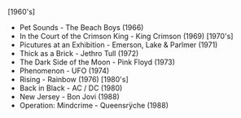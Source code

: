 [1960's]
- Pet Sounds - The Beach Boys (1966)
- In the Court of the Crimson King - King Crimson (1969)
[1970's]
- Picutures at an Exhibition - Emerson, Lake & Parlmer (1971)
- Thick as a Brick - Jethro Tull (1972)
- The Dark Side of the Moon - Pink Floyd (1973)
- Phenomenon - UFO (1974)
- Rising - Rainbow (1976)
[1980's]
- Back in Black - AC / DC (1980)
- New Jersey - Bon Jovi (1988)
- Operation: Mindcrime - Queensrÿche (1988)
